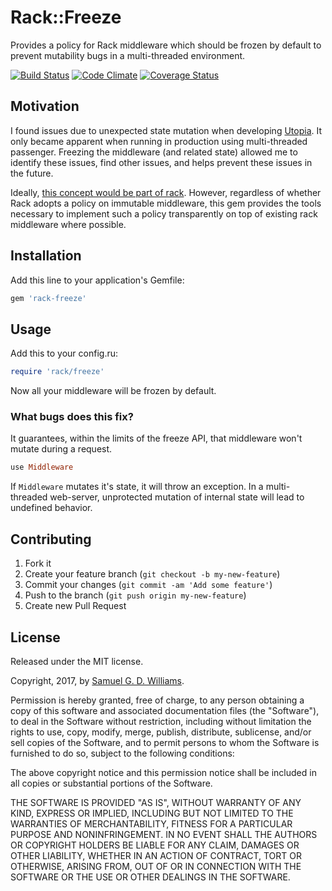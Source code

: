 # Rack::Freeze

Provides a policy for Rack middleware which should be frozen by default to prevent mutability bugs in a multi-threaded environment.

[![Build Status](https://secure.travis-ci.org/ioquatix/rack-freeze.svg)](http://travis-ci.org/ioquatix/rack-freeze)
[![Code Climate](https://codeclimate.com/github/ioquatix/rack-freeze.svg)](https://codeclimate.com/github/ioquatix/rack-freeze)
[![Coverage Status](https://coveralls.io/repos/ioquatix/rack-freeze/badge.svg)](https://coveralls.io/r/ioquatix/rack-freeze)

## Motivation

I found issues due to unexpected state mutation when developing [Utopia](https://github.com/ioquatix/utopia). It only became apparent when running in production using multi-threaded passenger. Freezing the middleware (and related state) allowed me to identify these issues, find other issues, and helps prevent these issues in the future.

Ideally, [this concept would be part of rack](https://github.com/rack/rack/issues/1010). However, regardless of whether Rack adopts a policy on immutable middleware, this gem provides the tools necessary to implement such a policy transparently on top of existing rack middleware where possible.

## Installation

Add this line to your application's Gemfile:

```ruby
gem 'rack-freeze'
```

## Usage

Add this to your config.ru:

```ruby
require 'rack/freeze'
```

Now all your middleware will be frozen by default.

### What bugs does this fix?

It guarantees, within the limits of the freeze API, that middleware won't mutate during a request.

```ruby
use Middleware
```

If `Middleware` mutates it's state, it will throw an exception. In a multi-threaded web-server, unprotected mutation of internal state will lead to undefined behavior.

## Contributing

1. Fork it
2. Create your feature branch (`git checkout -b my-new-feature`)
3. Commit your changes (`git commit -am 'Add some feature'`)
4. Push to the branch (`git push origin my-new-feature`)
5. Create new Pull Request

## License

Released under the MIT license.

Copyright, 2017, by [Samuel G. D. Williams](http://www.codeotaku.com/samuel-williams).

Permission is hereby granted, free of charge, to any person obtaining a copy
of this software and associated documentation files (the "Software"), to deal
in the Software without restriction, including without limitation the rights
to use, copy, modify, merge, publish, distribute, sublicense, and/or sell
copies of the Software, and to permit persons to whom the Software is
furnished to do so, subject to the following conditions:

The above copyright notice and this permission notice shall be included in
all copies or substantial portions of the Software.

THE SOFTWARE IS PROVIDED "AS IS", WITHOUT WARRANTY OF ANY KIND, EXPRESS OR
IMPLIED, INCLUDING BUT NOT LIMITED TO THE WARRANTIES OF MERCHANTABILITY,
FITNESS FOR A PARTICULAR PURPOSE AND NONINFRINGEMENT. IN NO EVENT SHALL THE
AUTHORS OR COPYRIGHT HOLDERS BE LIABLE FOR ANY CLAIM, DAMAGES OR OTHER
LIABILITY, WHETHER IN AN ACTION OF CONTRACT, TORT OR OTHERWISE, ARISING FROM,
OUT OF OR IN CONNECTION WITH THE SOFTWARE OR THE USE OR OTHER DEALINGS IN
THE SOFTWARE.
